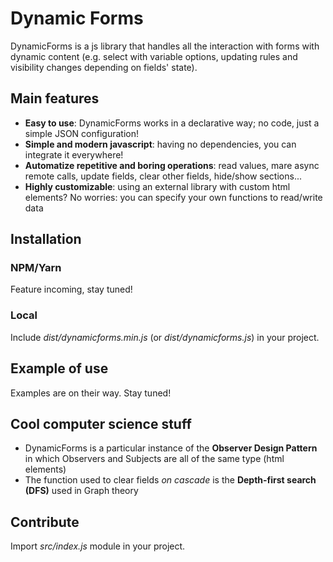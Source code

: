 # Dynamic Forms
DynamicForms is a js library that handles all the interaction with forms with dynamic content (e.g. select with variable options, updating rules and visibility changes depending on fields' state).

## Main features
- **Easy to use**: DynamicForms works in a declarative way; no code, just a simple JSON configuration!
- **Simple and modern javascript**: having no dependencies, you can integrate it everywhere!
- **Automatize repetitive and boring operations**: read values, mare async remote calls, update fields, clear other fields, hide/show sections...
- **Highly customizable**: using an external library with custom html elements? No worries: you can specify your own functions to read/write data

## Installation
### NPM/Yarn
Feature incoming, stay tuned!

### Local
Include *dist/dynamicforms.min.js* (or *dist/dynamicforms.js*) in your project.

## Example of use
Examples are on their way. Stay tuned!

## Cool computer science stuff
- DynamicForms is a particular instance of the **Observer Design Pattern** in which Observers and Subjects are all of the same type (html elements)
- The function used to clear fields *on cascade* is the **Depth-first search (DFS)** used in Graph theory

## Contribute
Import *src/index.js* module in your project.